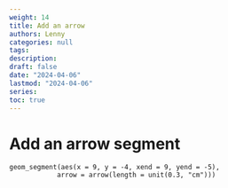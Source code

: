 ```yaml
---
weight: 14
title: Add an arrow
authors: Lenny
categories: null
tags: 
description: 
draft: false
date: "2024-04-06"
lastmod: "2024-04-06"
series:
toc: true
---
```



<!--more-->


# Add an arrow segment
```
geom_segment(aes(x = 9, y = -4, xend = 9, yend = -5), 
            arrow = arrow(length = unit(0.3, "cm")))
```